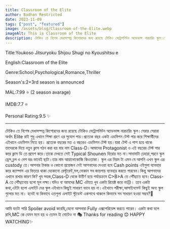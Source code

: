 ```yaml
---
title: Classroom of the Elite
author: Badhon Restricted
date: 2023-11-09
tags: ["post", "featured"]
image: /assets/blog/Classroom-of-the-Elite.webp
imageAlt: This is Classroom of the Elite
description: টোকিও তে বিশেষ মেধাসম্পন্ন কিশোরদের জন্য রয়েছে টোকিও মেট্রোপলিটন অ্যাডভান্স নারচারিং স্কুল।সেরার সেরারা অর্থাৎ Elite রাই শুধু এখানে শিক্ষা গ্রহণ এর সুযোগ পায়।প্রত্যেক বছর একটা এডমিশন টেস্ট পার করে শিক্ষার্থীদের 
---
```


Title:Youkoso Jitsuryoku Shijou Shugi no Kyoushitsu e

English:Classroom of the Elite

Genre:School,Psychological,Romance,Thriller

Season's:2+3rd season is announced

MAL:7.99 ⭐ (2 season avarage)

IMDB:7.7 ⭐

Personal Rating:9.5 ✨
_____________________
টোকিও তে বিশেষ মেধাসম্পন্ন কিশোরদের জন্য রয়েছে টোকিও মেট্রোপলিটন অ্যাডভান্স নারচারিং স্কুল।সেরার সেরারা অর্থাৎ Elite রাই শুধু এখানে শিক্ষা গ্রহণ এর সুযোগ পায়।প্রত্যেক বছর একটা এডমিশন টেস্ট পার করে শিক্ষার্থীদের এইখানে এডমিশন নিতে হয়।
প্রত্যেক বছরের মত এ বছরেও এডমিশন টেস্ট হয়।যারা টেস্ট এ পাশ হয়ে থাকে তাদেরকে দিয়ে নতুন ক্লাস গঠন করা হয় যার নাম Class-D।আমাদের Protagonist ও এই বছরের টেস্ট পার করে ক্লাস ডি তে প্রবেশ করে।তাকে দেখতে সেই Typical Shounen হিরোর মত না।সাদামাটা চেহারা,পরনে স্কুল ড্রেস,চুল ও বেশ ভদ্র ভাবেই ছাটা।তার নাম আয়ানোকোজি কিওতাকা।
স্কুল এর নিয়ম টা এমন যে আপনি এখন স্কুল এর custody তে।আপনার টাকার ও কোনো প্রয়োজন নেই আপনাদের দেওয়া হবে Cash points এইগুলা ব্যাবহার করে ক্যাম্পাস এর ভিতরে থাকা যেকোনো রেস্টুরেন্ট,মল,দোকান সব জায়গায় ব্যাবহার করতে পারবেন।কিন্তু আপনাদের এখানে রাখার কারণ কি?
খুব সহজ,Class-D থেকে উত্তীর্ণ হয়ে পর্যায়ক্রমে C>B>A তে পৌঁছাতে হবে।Class-A তে পৌঁছানোয় হলো মূল লক্ষ্য।যদিও বা আমদের MC এটাতে খুব একটা রিয়েক্ট করে না😒।
তবে একটা কথা,এইটা হলো এলাইট দের স্কুল এইখানে কিছুই সাধারণ ভাবে হয় না।এইখানে পরীক্ষা,আসাইনমেন্ট কিছুই অন্য স্কুল গুলোর মত না। হবেই বা কিভাবে এতগুলা এলাইট স্টুডেন্ট একসাথে থাকলে কিভাবে সব সাধারণ হওয়া সম্ভব?🤧
_____________________
আমি যতটা পারি Spoiler avoid করেছি,যেনো আপনারা Fully এক্সপেরিয়েন্স করতে পারেন।
একটা কথা বলে রাখি,MC কে যেমন মনে হয় ও তেমন টা মোটেও না 🎭
Thanks for reading 😊
HAPPY WATCHING✨